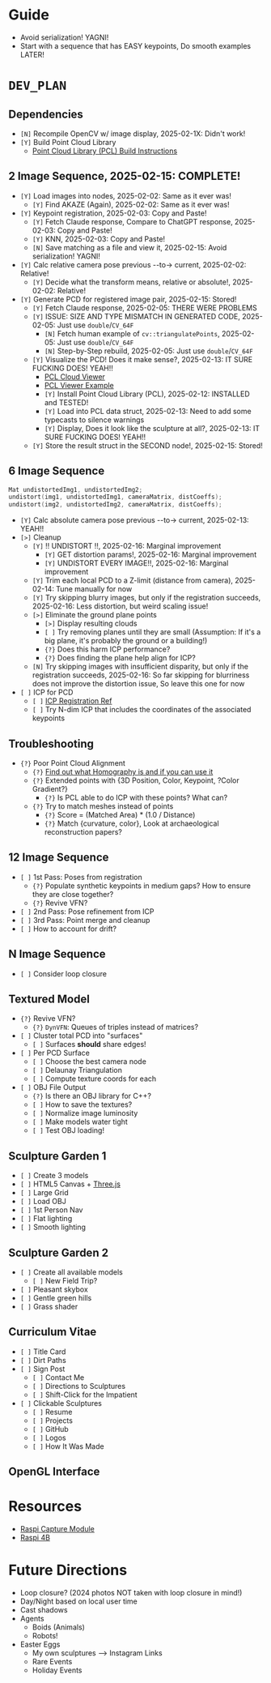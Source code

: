 # Guide
* Avoid serialization! YAGNI!
* Start with a sequence that has EASY keypoints, Do smooth examples LATER!


# `DEV_PLAN`

## Dependencies
* `[N]` Recompile OpenCV w/ image display, 2025-02-1X: Didn't work!
* `[Y]` Build Point Cloud Library
    - [Point Cloud Library (PCL) Build Instructions](https://pcl.readthedocs.io/projects/tutorials/en/latest/compiling_pcl_posix.html)

## 2 Image Sequence, 2025-02-15: COMPLETE!
* `[Y]` Load images into nodes, 2025-02-02: Same as it ever was!
    - `[Y]` Find AKAZE (Again), 2025-02-02: Same as it ever was!
* `[Y]` Keypoint registration, 2025-02-03: Copy and Paste!
    - `[Y]` Fetch Claude response, Compare to ChatGPT response, 2025-02-03: Copy and Paste!
    - `[Y]` KNN, 2025-02-03: Copy and Paste!
    - `[N]` Save matching as a file and view it, 2025-02-15: Avoid serialization! YAGNI!
* `[Y]` Calc relative camera pose previous --to-> current, 2025-02-02: Relative!
    - `[Y]` Decide what the transform means, relative or absolute!, 2025-02-02: Relative!
* `[Y]` Generate PCD for registered image pair, 2025-02-15: Stored!
    - `[Y]` Fetch Claude response, 2025-02-05: THERE WERE PROBLEMS
    - `[Y]` ISSUE: SIZE AND TYPE MISMATCH IN GENERATED CODE, 2025-02-05: Just use `double`/`CV_64F`
        * `[N]` Fetch human example of `cv::triangulatePoints`, 2025-02-05: Just use `double`/`CV_64F`
        * `[N]` Step-by-Step rebuild, 2025-02-05: Just use `double`/`CV_64F`
    - `[Y]` Visualize the PCD! Does it make sense?, 2025-02-13: IT SURE FUCKING DOES! YEAH!!
        * [PCL Cloud Viewer](http://pointclouds.org/documentation/classpcl_1_1visualization_1_1_cloud_viewer.html)
        * [PCL Viewer Example](https://github.com/PointCloudLibrary/pcl/blob/master/doc/tutorials/content/sources/pcl_visualizer/pcl_visualizer_demo.cpp)
        * `[Y]` Install Point Cloud Library (PCL), 2025-02-12: INSTALLED and TESTED!
        * `[Y]` Load into PCL data struct, 2025-02-13: Need to add some typecasts to silence warnings
        * `[Y]` Display, Does it look like the sculpture at all?, 2025-02-13: IT SURE FUCKING DOES! YEAH!!
    - `[Y]` Store the result struct in the SECOND node!, 2025-02-15: Stored!

## 6 Image Sequence
```C++
Mat undistortedImg1, undistortedImg2;
undistort(img1, undistortedImg1, cameraMatrix, distCoeffs);
undistort(img2, undistortedImg2, cameraMatrix, distCoeffs);
```  
* `[Y]` Calc absolute camera pose previous --to-> current, 2025-02-13: YEAH!!
* `[>]` Cleanup
    - `[Y]` !! UNDISTORT !!, 2025-02-16: Marginal improvement
        * `[Y]` GET distortion params!, 2025-02-16: Marginal improvement
        * `[Y]` UNDISTORT EVERY IMAGE!!, 2025-02-16: Marginal improvement
    - `[Y]` Trim each local PCD to a Z-limit (distance from camera), 2025-02-14: Tune manually for now
    - `[Y]` Try skipping blurry images, but only if the registration succeeds, 2025-02-16: Less distortion, but weird scaling issue!
    - `[>]` Eliminate the ground plane points
        * `[>]` Display resulting clouds
        * `[ ]` Try removing planes until they are small (Assumption: If it's a big plane, it's probably the ground or a building!)
        * `{?}` Does this harm ICP performance?
        * `{?}` Does finding the plane help align for ICP?
    - `[N]` Try skipping images with insufficient disparity, but only if the registration succeeds, 2025-02-16: So far skipping for blurriness does not improve the distortion issue, So leave this one for now
* `[ ]` ICP for PCD
    - `[ ]` [ICP Registration Ref](https://docs.opencv.org/4.x/dc/d9b/classcv_1_1ppf__match__3d_1_1ICP.html)
    - `[ ]` Try N-dim ICP that includes the coordinates of the associated keypoints
    

## Troubleshooting
* `{?}` Poor Point Cloud Alignment
    - `{?}` [Find out what Homography is and if you can use it](https://docs.opencv.org/2.4/doc/tutorials/features2d/feature_homography/feature_homography.html)
    - `{?}` Extended points with {3D Position, Color, Keypoint, ?Color Gradient?}
        * `{?}` Is PCL able to do ICP with these points? What can?
    - `{?}` Try to match meshes instead of points
        * `{?}` Score = (Matched Area) * (1.0 / Distance)
        * `{?}` Match {curvature, color}, Look at archaeological reconstruction papers?

## 12 Image Sequence
* `[ ]` 1st Pass: Poses from registration
    - `{?}` Populate synthetic keypoints in medium gaps? How to ensure they are close together?
    - `{?}` Revive VFN?
* `[ ]` 2nd Pass: Pose refinement from ICP
* `[ ]` 3rd Pass: Point merge and cleanup
* `[ ]` How to account for drift?

## N Image Sequence
* `[ ]` Consider loop closure

## Textured Model
* `{?}` Revive VFN?
    - `{?}` `DynVFN`: Queues of triples instead of matrices?
* `[ ]` Cluster total PCD into "surfaces"
    - `[ ]` Surfaces **should** share edges!
* `[ ]` Per PCD Surface
    - `[ ]` Choose the best camera node
    - `[ ]` Delaunay Triangulation
    - `[ ]` Compute texture coords for each 
* `[ ]` OBJ File Output
    - `{?}` Is there an OBJ library for C++?
    - `[ ]` How to save the textures?
    - `[ ]` Normalize image luminosity
    - `[ ]` Make models water tight
    - `[ ]` Test OBJ loading!

## Sculpture Garden 1
* `[ ]` Create 3 models
* `[ ]` HTML5 Canvas + [Three.js](https://threejs.org/)
* `[ ]` Large Grid
* `[ ]` Load OBJ
* `[ ]` 1st Person Nav
* `[ ]` Flat lighting
* `[ ]` Smooth lighting

## Sculpture Garden 2
* `[ ]` Create all available models
    - `[ ]` New Field Trip?
* `[ ]` Pleasant skybox
* `[ ]` Gentle green hills
* `[ ]` Grass shader

## Curriculum Vitae
* `[ ]` Title Card
* `[ ]` Dirt Paths
* `[ ]` Sign Post
    - `[ ]` Contact Me
    - `[ ]` Directions to Sculptures
    - `[ ]` Shift-Click for the Impatient
* `[ ]` Clickable Sculptures
    - `[ ]` Resume
    - `[ ]` Projects
    - `[ ]` GitHub
    - `[ ]` Logos
    - `[ ]` How It Was Made




## OpenGL Interface

# Resources
* [Raspi Capture Module](https://www.robotshop.com/products/arducam-12mp2-synchronized-stereo-camera-bundle-kit-for-raspberry-pi)
* [Raspi 4B](https://www.robotshop.com/products/yahboom-raspberry-pi-4b-board)

# Future Directions
* Loop closure? (2024 photos NOT taken with loop closure in mind!)
* Day/Night based on local user time
* Cast shadows
* Agents 
    - Boids (Animals)
    - Robots!
* Easter Eggs
    - My own sculptures --> Instagram Links
    - Rare Events
    - Holiday Events

